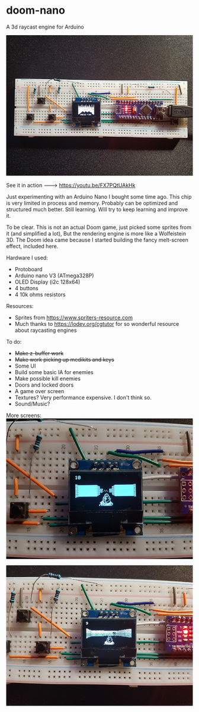 # doom-nano
A 3d raycast engine for Arduino

![](/screen-1.jpg?raw=true)

See it in action --->
https://youtu.be/FX7PQtUAkHk

Just experimenting with an Arduino Nano I bought some time ago. This chip is very limited in process and memory.
Probably can be optimized and structured much better. Still learning.
Will try to keep learning and improve it.

To be clear. This is not an actual Doom game, just picked some sprites from it (and simplified a lot), But the rendering engine is more like a Wolfeistein 3D. The Doom idea came because I started building the fancy melt-screen effect, included here.

Hardware I used:
- Protoboard
- Arduino nano V3 (ATmega328P)
- OLED Display (i2c 128x64)
- 4 buttons
- 4 10k ohms resistors

Resources:
- Sprites from https://www.spriters-resource.com
- Much thanks to https://lodev.org/cgtutor for so wonderful resource about raycasting engines

To do:
- ~~Make z-buffer work~~
- ~~Make work picking up medikits and keys~~
- Some UI
- Build some basic IA for enemies
- Make possible kill enemies
- Doors and locked doors
- A game over screen
- Textures? Very performance expensive. I don't think so.
- Sound/Music? 

More screens:
![](/screen-2.jpg?raw=true)

![](/screen-3.jpg?raw=true)
